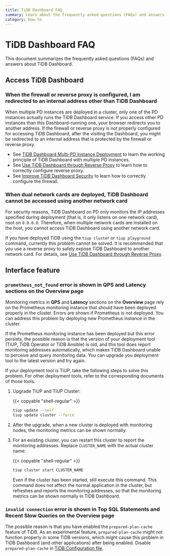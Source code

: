 ```yaml
---
title: TiDB Dashboard FAQ
summary: Learn about the frequently asked questions (FAQs) and answers about TiDB Dashboard.
category: how-to
---
```


# TiDB Dashboard FAQ

This document summarizes the frequently asked questions (FAQs) and answers about TiDB Dashboard.

## Access TiDB Dashboard

### When the firewall or reverse proxy is configured, I am redirected to an internal address other than TiDB Dashboard

When multiple PD instances are deployed in a cluster, only one of the PD instances actually runs the TiDB Dashboard service. If you access other PD instances than this Dashboard-running one, your browser redirects you to another address. If the firewall or reverse proxy is not properly configured for accessing TiDB Dashboard, after the visiting the Dashboard, you might be redirected to an internal address that is protected by the firewall or reverse proxy.

- See [TiDB Dashboard Multi-PD Instance Deployment](/dashboard/dashboard-ops-deploy.md#) to learn the working principle of TiDB Dashboard with multiple PD instances.
- See [Use TiDB Dashboard through Reverse Proxy](/dashboard/dashboard-ops-reverse-proxy.md) to learn how to correctly configure reverse proxy.
- See [Improve TiDB Dashboard Security](/dashboard/dashboard-ops-security.md) to learn how to correctly configure the firewall.

### When dual network cards are deployed, TiDB Dashboard cannot be accessed using another network card

For security reasons, TiDB Dashboard on PD only monitors the IP addresses specified during deployment (that is, it only listens on one network card), nsot on `0.0.0.0`. Therefore, when multiple network cards are installed on the host, you cannot access TiDB Dashboard using another network card.

If you have deployed TiDB using the `tiup cluster` or `tiup playground` command, currently this problem cannot be solved. It is recommended that you use a reverse proxy to safely expose TiDB Dashboard to another network card. For details, see [Use TiDB Dashboard through Reverse Proxy](/dashboard/dashboard-ops-reverse-proxy.md).

## Interface feature

### `prometheus_not_found` error is shown in **QPS** and **Latency** sections on the Overview page

Monitoring metrics in **QPS** and **Latency** sections on the **Overview** page rely on the Prometheus monitoring instance that should have been deployed properly in the cluster. Errors are shown if Prometheus is not deployed. You can address this problem by deploying new Prometheus instance in the cluster.

If the Prometheus monitoring instance has been deployed but this error persists, the possible reason is that the version of your deployment tool (TiUP, TiDB Operator or TiDB Ansible) is old, and this tool does report monitoring addresses automatically, which makes TiDB Dashboard unable to perceive and query monitoring data. You can upgrade you deployment tool to the latest version and try again.

If your deployment tool is TiUP, take the following steps to solve this problem. For other deployment tools, refer to the corresponding documents of those tools.

1. Upgrade TiUP and TiUP Cluster:

    {{< copyable "shell-regular" >}}

    ```bash
    tiup update --self
    tiup update cluster --force
    ```

2. After the upgrade, when a new cluster is deployed with monitoring nodes, the monitoring metrics can be shown normally.

3. For an existing cluster, you can restart this cluster to report the monitoring addresses. Replace `CLUSTER_NAME` with the actual cluster name:

    {{< copyable "shell-regular" >}}

    ```bash
    tiup cluster start CLUSTER_NAME
    ```

   Even if the cluster has been started, still execute this command. This command does not affect the normal application in the cluster, but refreshes and reports the monitoring addresses, so that the monitoring metrics can be shown normally in TiDB Dashboard.

### `invalid connection` error is shown in **Top SQL Statements** and **Recent Slow Queries** on the Overview page

The possible reason is that you have enabled the `prepared-plan-cache` feature of TiDB. As an experimental feature, `prepared-plan-cache` might not function properly in some TiDB versions, which might cause this problem in TiDB Dashboard (and other applications) after being enabled. Disable `prepared-plan-cache` in [TiDB Configuration file](/tidb-configuration-file.md#prepared-plan-cache).